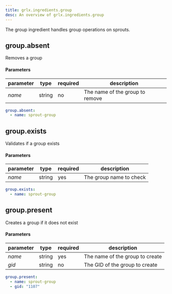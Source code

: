 ```yaml
---
title: grlx.ingredients.group
desc: An overview of grlx.ingredients.group
---
```

The group ingredient handles group operations on sprouts.
## **group.absent**
Removes a group
#### Parameters
| parameter | type | required | description |
|-----------|------|----------|-------------|
| _name_ | string | no | The name of the group to remove
```yaml
group.absent:
  - name: sprout-group
```

## **group.exists**
Validates if a group exists
#### Parameters
| parameter | type | required | description |
|-----------|------|----------|-------------|
| _name_ | string | yes | The group name to check
```yaml
group.exists:
  - name: sprout-group
```

## **group.present**
Creates a group if it does not exist
#### Parameters
| parameter | type | required | description |
|-----------|------|----------|-------------|
| _name_ | string | yes | The name of the group to create
| _gid_ | string | no | The GID of the group to create
```yaml
group.present:
  - name: sprout-group
  - gid: "1107"
```
